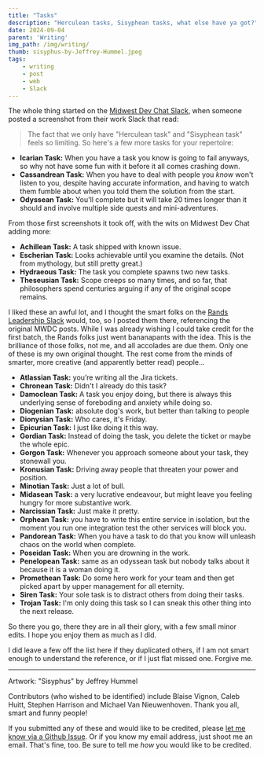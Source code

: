 ```yaml
---
title: "Tasks"
description: "Herculean tasks, Sisyphean tasks, what else have ya got?"
date: 2024-09-04
parent: 'Writing'
img_path: /img/writing/
thumb: sisyphus-by-Jeffrey-Hummel.jpeg
tags:
    - writing
    - post
    - web
    - Slack
---
```


The whole thing started on the [Midwest Dev Chat Slack](https://midwestdevchat.slack.com), when someone posted a screenshot from their work Slack that read:

> The fact that we only have "Herculean task" and "Sisyphean task" feels so limiting. So here's a few more tasks for your repertoire:

- **Icarian Task:** When you have a task you know is going to fail anyways, so why not have some fun with it before it all comes crashing down.
- **Cassandrean Task:** When you have to deal with people you _know_ won't listen to you, despite having accurate information, and having to watch them fumble about when you told them the solution from the start.
- **Odyssean Task:** You'll complete but it will take 20 times longer than it should and involve multiple side quests and mini-adventures.

From those first screenshots it took off, with the wits on Midwest Dev Chat adding more:

- **Achillean Task:** A task shipped with known issue.
- **Escherian Task:** Looks achievable until you examine the details. (Not from mythology, but still pretty great.)
- **Hydraeous Task:** The task you complete spawns two new tasks.
- **Theseusian Task:** Scope creeps so many times, and so far, that philosophers spend centuries arguing if any of the original scope remains.

I liked these an awful lot, and I thought the smart folks on the [Rands Leadership Slack](https://randsinrepose.com/welcome-to-rands-leadership-slack/) would, too, so I posted them there, referencing the original MWDC posts. While I was already wishing I could take credit for the first batch, the Rands folks just went bananapants with the idea. This is the brilliance of those folks, not me, and all accolades are due them. Only one of these is my own original thought. The rest come from the minds of smarter, more creative (and apparently better read) people...

- **Atlassian Task:** you’re writing all the Jira tickets.
- **Chronean Task:** Didn't I already do this task?
- **Damoclean Task:** A task you enjoy doing, but there is always this underlying sense of foreboding and anxiety while doing so.
- **Diogenian Task:** absolute dog's work, but better than talking to people
- **Dionysian Task:** Who cares, it's Friday.
- **Epicurian Task:** I just like doing it this way.
- **Gordian Task:** Instead of doing the task, you delete the ticket or maybe the whole epic.
- **Gorgon Task:** Whenever you approach someone about your task, they stonewall you.
- **Kronusian Task:** Driving away people that threaten your power and position.
- **Minotian Task:** Just a lot of bull.
- **Midasean Task:** a very lucrative endeavour, but might leave you feeling hungry for more substantive work.
- **Narcissian Task:** Just make it pretty.
- **Orphean Task:** you have to write this entire service in isolation, but the moment you run one integration test the other services will block you.
- **Pandorean Task:** When you have a task to do that you know will unleash chaos on the world when complete.
- **Poseidan Task:** When you are drowning in the work.
- **Penelopean Task:** same as an odyssean task but nobody talks about it because it is a woman doing it.
- **Promethean Task:** Do some hero work for your team and then get picked apart by upper management for all eternity.
- **Siren Task:** Your sole task is to distract others from doing their tasks.
- **Trojan Task:** I'm only doing this task so I can sneak this other thing into the next release.

So there you go, there they are in all their glory, with a few small minor edits. I hope you enjoy them as much as I did.

I did leave a few off the list here if they duplicated others, if I am not smart enough to understand the reference, or if I just flat missed one. Forgive me.

-------------------------------------------

Artwork: "Sisyphus" by Jeffrey Hummel

Contributors (who wished to be identified) include Blaise Vignon, Caleb Huitt, Stephen Harrison and Michael Van Nieuwenhoven. Thank you all, smart and funny people!

If you submitted any of these and would like to be credited, please [let me know via a Github Issue](https://github.com/tBaxter/another-rodeo/issues). Or if you know my email address, just shoot me an email. That's fine, too. Be sure to tell me _how_ you would like to be credited.

